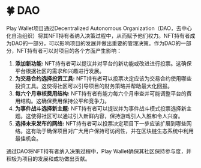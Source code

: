 # 🍀 DAO

Play Wallet项目通过Decentralized Autonomous Organization（DAO，去中心化自治组织）将其NFT持有者纳入决策过程中，从而赋予他们权力。NFT持有者成为DAO的一部分，可以影响项目的发展并做出重要的管理决策。作为DAO的一部分，NFT持有者可以对项目的各个方面产生影响：

1. **添加新功能:** NFT持有者可以提议并对平台的新功能或改进进行投票。这确保平台根据社区的需求和兴趣进行发展。
2. **为交易合约选择投资工具:** NFT持有者可以投票决定应该为交易合约使用哪些投资工具。这使得社区可以引导项目的财务策略并帮助最大化回报。
3. **每六个月审核费用结构:** NFT持有者有能力每六个月审查并可能调整平台的费用结构。这确保费用保持公平和竞争力。
4. **为事件战斗选择新主题:** NFT持有者可以提议并为事件战斗模式投票选择新主题。这使得社区可以通过引入新鲜内容，保持游戏引人入胜和令人兴奋。
5. **选择未来发布的网络:** NFT持有者可以投票决定项目下一步应该扩展到哪些网络。这有助于确保项目对广大用户保持可访问性，并在区块链生态系统中利用最佳机会。

通过DAO将NFT持有者纳入决策过程中，Play Wallet确保其社区保持参与度，并积极为项目的发展和成功做出贡献。
